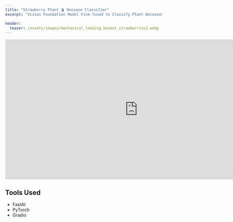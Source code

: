 ```yaml
---
title: "Strawberry Plant 🪴 Decease Classifier"
excerpt: "Vision Foundation Model Fine-Tuned to Classify Plant Deceases"

header:
  teaser: /assets/images/mechanical_looking_basket_strawberries2.webp
---
```


<iframe
	src="https://ramonpzg-strawberry-decease-cls.hf.space"
	frameborder="0"
	width="850"
	height="450"
></iframe>

## Tools Used

- FastAI
- PyTorch
- Gradio
